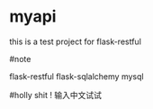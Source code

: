 # myapi

this is a test project for flask-restful

#note

flask-restful flask-sqlalchemy mysql

#holly shit !
输入中文试试
